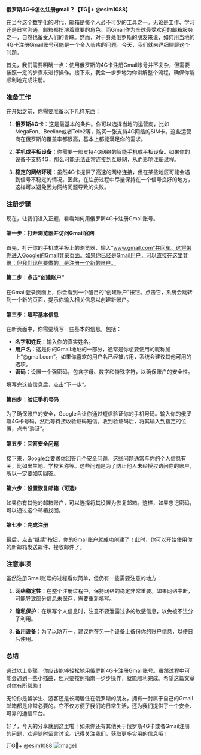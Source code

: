 **俄罗斯4G卡怎么注册gmail？【TG💪+ @esim1088】**

在当今这个数字化的时代，邮箱是每个人必不可少的工具之一。无论是工作、学习还是日常沟通，邮箱都扮演着重要的角色。而Gmail作为全球最受欢迎的邮箱服务之一，自然也备受人们的青睐。然而，对于身处俄罗斯的朋友来说，如何用当地的4G卡注册Gmail账号可能是一个令人头疼的问题。今天，我们就来详细聊聊这个问题。

首先，我们需要明确一点：使用俄罗斯的4G卡注册Gmail账号并不复杂，但需要按照一定的步骤来进行操作。接下来，我会一步步地为你讲解整个流程，确保你能顺利地完成注册。

### 准备工作

在开始之前，你需要准备以下几样东西：

1. **俄罗斯4G卡**：这是最基本的条件。你可以选择当地的运营商，比如MegaFon、Beeline或者Tele2等，购买一张支持4G网络的SIM卡。这些运营商在俄罗斯的覆盖率都很高，基本上都能满足你的需求。
   
2. **手机或平板设备**：你需要一部支持4G网络的智能手机或平板设备。如果你的设备不支持4G，那么可能无法正常连接到互联网，从而影响注册过程。

3. **稳定的网络环境**：虽然4G卡提供了高速的网络连接，但在某些地区可能会遇到信号不稳定的情况。因此，在注册过程中尽量保持在一个信号良好的地方，这样可以避免因为网络问题导致的失败。

### 注册步骤

现在，让我们进入正题，看看如何用俄罗斯4G卡注册Gmail账号。

#### 第一步：打开浏览器并访问Gmail官网

首先，打开你的手机或平板上的浏览器，输入“www.gmail.com”并回车。这将带你进入Google的Gmail登录页面。如果你已经是Gmail用户，可以直接在这里登录；但我们现在要做的，是注册一个新的账户。

#### 第二步：点击“创建账户”

在Gmail登录页面上，你会看到一个醒目的“创建账户”按钮。点击它，系统会跳转到一个新的页面，提示你输入相关信息以创建新账户。

#### 第三步：填写基本信息

在新页面中，你需要填写一些基本的信息，包括：

- **名字和姓氏**：输入你的真实姓名。
- **用户名**：这是你的Gmail地址的一部分，通常是你想要使用的昵称加上“@gmail.com”。如果你喜欢的用户名已经被占用，系统会建议其他可用的选项。
- **密码**：设置一个强密码，包含字母、数字和特殊字符，以确保账户的安全性。

填写完这些信息后，点击“下一步”。

#### 第四步：验证手机号码

为了确保账户的安全，Google会让你通过短信验证你的手机号码。输入你的俄罗斯4G卡号码，然后等待接收验证码短信。收到验证码后，将其输入到指定的位置，点击“验证”。

#### 第五步：回答安全问题

接下来，Google会要求你回答几个安全问题，这些问题通常与你的个人信息有关，比如出生地、学校名称等。这些问题是为了防止他人未经授权访问你的账户，所以一定要如实回答。

#### 第六步：设置恢复邮箱（可选）

如果你有其他的邮箱账户，可以选择将其设置为恢复邮箱。这样，如果忘记密码，可以通过这个邮箱找回。

#### 第七步：完成注册

最后，点击“继续”按钮，你的Gmail账户就成功创建了！此时，你可以开始使用你的新邮箱发送邮件、接收邮件了。

### 注意事项

虽然注册Gmail账号的过程看似简单，但仍有一些需要注意的地方：

1. **网络稳定性**：在整个注册过程中，保持网络的稳定非常重要。如果网络中断，可能导致部分信息未保存，需要重新填写。
   
2. **隐私保护**：在填写个人信息时，注意不要泄露过多的敏感信息，以免被不法分子利用。

3. **备用设备**：为了以防万一，建议你在另一个设备上备份你的账户信息，以便日后使用。

### 总结

通过以上步骤，你应该能够轻松地用俄罗斯4G卡注册Gmail账号。虽然过程中可能会遇到一些小插曲，但只要按照指南一步步操作，就能顺利完成。希望这篇文章对你有所帮助！

无论你是留学生、游客还是长期居住在俄罗斯的朋友，拥有一封属于自己的Gmail邮箱都是非常必要的。它不仅方便了我们的日常生活，还为我们提供了一个安全、可靠的通信平台。

好了，今天的分享就到这里啦！如果你还有其他关于俄罗斯4G卡或者Gmail注册的问题，欢迎随时留言讨论。记得关注我们，获取更多实用的信息哦！

[[TG💪+ @esim1088](https://t.me/s/esim1088) ![Image](https://i.postimg.cc/4NQfJmqS/Snipaste-2025-05-13-00-14-12.png)]